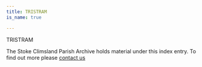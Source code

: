 ```yaml
---
title: TRISTRAM
is_name: true

---
```


TRISTRAM


The Stoke Climsland Parish Archive holds material under this index entry. To find out more please [contact us](/contact/)
